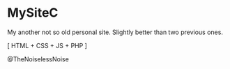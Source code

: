 # MySiteC
My another not so old personal site.
Slightly better than two previous ones.

[ HTML + CSS + JS + PHP ]

@TheNoiselessNoise

